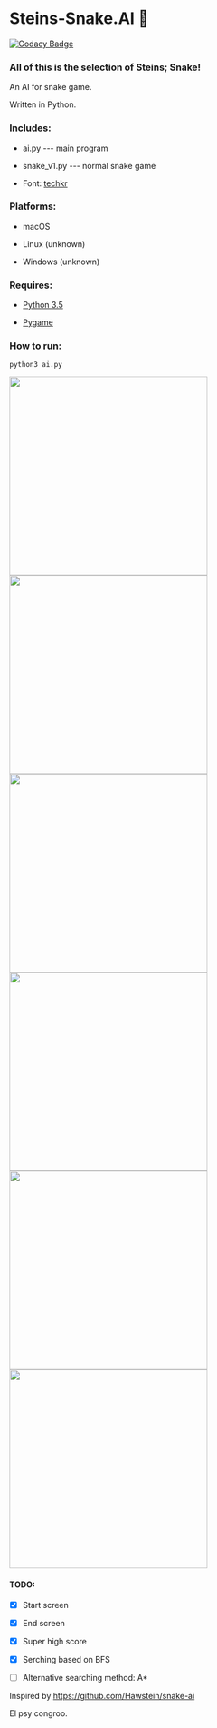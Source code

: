 # Steins-Snake.AI 🐍

[![Codacy Badge](https://api.codacy.com/project/badge/Grade/e2114955c9064c0daf2ea2a153f09cdc)](https://www.codacy.com/app/oblivion1221/Steins-Snake.AI?utm_source=github.com&utm_medium=referral&utm_content=Oblivion1221/Steins-Snake.AI&utm_campaign=badger)

### All of this is the selection of Steins; Snake! 

An AI for snake game. 

Written in Python.

### Includes:
- ai.py    ---      main program

- snake_v1.py  ---  normal snake game

- Font: [techkr](http://www.dafont.com/techkr.font)

### Platforms:
- macOS

- Linux (unknown)

- Windows (unknown)

### Requires:
- [Python 3.5](https://www.python.org/downloads/release/python-350/)

- [Pygame](http://www.pygame.org/download.shtml)

### How to run:
```
python3 ai.py
```

<img src="https://github.com/Oblivion1221/Steins-Snake.AI/blob/master/images/steins%3Bsnake.png" width="350">
<img src="https://github.com/Oblivion1221/Steins-Snake.AI/blob/master/images/running0.png" width="350">
<img src="https://github.com/Oblivion1221/Steins-Snake.AI/blob/master/images/running1.png" width="350">
<img src="https://github.com/Oblivion1221/Steins-Snake.AI/blob/master/images/running2.png" width="350">
<img src="https://github.com/Oblivion1221/Steins-Snake.AI/blob/master/images/running3.png" width="350">
<img src="https://github.com/Oblivion1221/Steins-Snake.AI/blob/master/images/high_score.png" width="350">

#### TODO:

- [x] Start screen

- [x] End screen

- [x] Super high score

- [x] Serching based on BFS

- [ ] Alternative searching method: A*


Inspired by https://github.com/Hawstein/snake-ai


El psy congroo.
